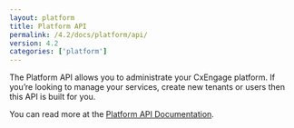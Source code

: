 ```yaml
---
layout: platform
title: Platform API
permalink: /4.2/docs/platform/api/
version: 4.2
categories: ['platform']
---
```


The Platform API allows you to administrate your CxEngage platform. If you’re looking to manage your services, create new tenants or users then this API is built for you.

You can read more at the [Platform API
Documentation](http://docs.cxengage.com/platform/).
